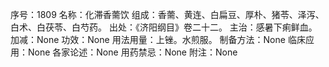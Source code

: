 序号：1809
名称：化滞香薷饮
组成：香薷、黄连、白扁豆、厚朴、猪苓、泽泻、白术、白茯苓、白芍药。
出处：《济阳纲目》卷二十二。
主治：感暑下痢鲜血。
加减：None
功效：None
用法用量：上锉。水煎服。
制备方法：None
临床应用：None
各家论述：None
用药禁忌：None
附注：None
